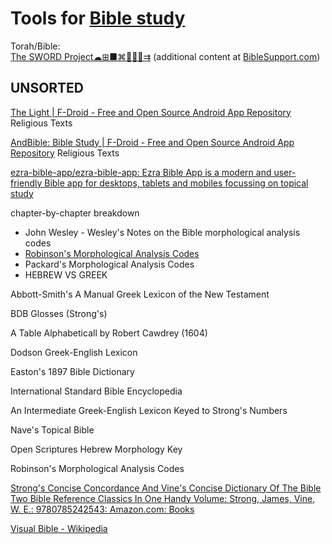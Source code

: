 
# Tools for [Bible study](https://theologos.site/bible-study/)

Torah/Bible:  
[The SWORD Project☁⊞■⌘🐧🍎🤖⇉](https://crosswire.org/sword/index.jsp) (additional content at [BibleSupport.com](http://www.biblesupport.com/))

## UNSORTED

[The Light | F-Droid - Free and Open Source Android App Repository](https://f-droid.org/packages/org.hlwd.bible/)
Religious Texts

[AndBible: Bible Study | F-Droid - Free and Open Source Android App Repository](https://f-droid.org/packages/net.bible.android.activity/)
Religious Texts

[ezra-bible-app/ezra-bible-app: Ezra Bible App is a modern and user-friendly Bible app for desktops, tablets and mobiles focussing on topical study](https://github.com/ezra-bible-app/ezra-bible-app)

chapter-by-chapter breakdown
- John Wesley - Wesley's Notes on the Bible
morphological analysis codes
- [Robinson's Morphological Analysis Codes](https://www.modernliteralversion.org/bibles/bs2/RMAC/RMACindex.html)
- Packard's Morphological Analysis Codes
- HEBREW VS GREEK

Abbott-Smith's A Manual Greek Lexicon of the New Testament

BDB Glosses (Strong's)

A Table Alphabeticall by Robert Cawdrey (1604)

Dodson Greek-English Lexicon

Easton's 1897 Bible Dictionary

International Standard Bible Encyclopedia

An Intermediate Greek-English Lexicon Keyed to Strong's Numbers

Nave's Topical Bible

Open Scriptures Hebrew Morphology Key

Robinson's Morphological Analysis Codes

[Strong's Concise Concordance And Vine's Concise Dictionary Of The Bible Two Bible Reference Classics In One Handy Volume: Strong, James, Vine, W. E.: 9780785242543: Amazon.com: Books](https://www.amazon.com/Strongs-Concordance-Dictionary-Reference-Classics/dp/0785242546)

[Visual Bible - Wikipedia](https://en.wikipedia.org/wiki/Visual_Bible)
